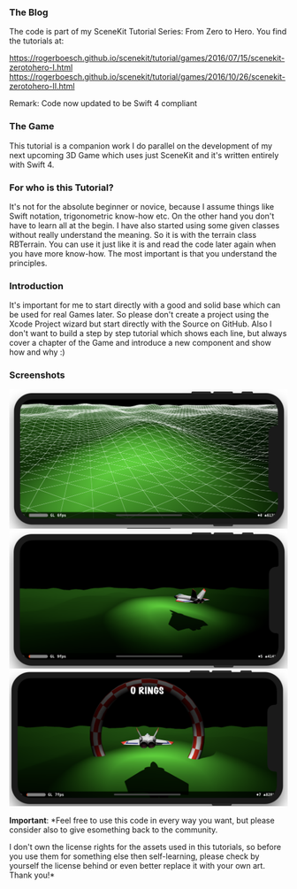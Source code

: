 ### The Blog
The code is part of my SceneKit Tutorial Series: From Zero to Hero.
You find the tutorials at:

https://rogerboesch.github.io/scenekit/tutorial/games/2016/07/15/scenekit-zerotohero-I.html
https://rogerboesch.github.io/scenekit/tutorial/games/2016/10/26/scenekit-zerotohero-II.html

Remark: Code now updated to be Swift 4 compliant


### The Game
This tutorial is a companion work I do parallel on the development of my next upcoming 3D Game which uses just SceneKit and it's written entirely with Swift 4.

### For who is this Tutorial?
It's not for the absolute beginner or novice, because I assume things like Swift notation, trigonometric know-how etc. On the other hand you don't have to learn all at the begin. I have also started using some given classes without really understand the meaning. So it is with the terrain class RBTerrain. You can use it just like it is and read the code later again when you have more know-how. The most important is that you understand the principles.

### Introduction
It's important for me to start directly with a good and solid base which can be used for real Games later. So please don't create a project using the Xcode Project wizard but start directly with the Source on GitHub. Also I don't want to build a step by step tutorial which shows each line, but always cover a chapter of the Game and introduce a new component and show how and why :)


### Screenshots

![Screenshot 1](/screenshots/screenshot1.png)
![Screenshot 2](/screenshots/screenshot2.png)
![Screenshot 3](/screenshots/screenshot3.png)


**Important**:
*Feel free to use this code in every way you want, but please consider also
to give esomething back to the community.

I don't own the license rights for the assets used in this tutorials,
so before you use them for something else then self-learning, please check by yourself the license behind
or even better replace it with your own art. Thank you!*
